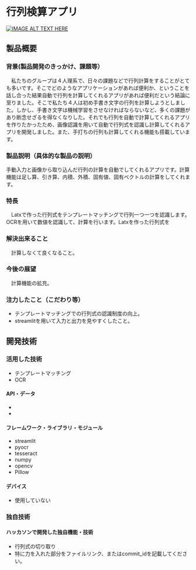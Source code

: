 # 行列検算アプリ

[![IMAGE ALT TEXT HERE](https://jphacks.com/wp-content/uploads/2021/07/JPHACKS2021_ogp.jpg)](https://www.youtube.com/watch?v=LUPQFB4QyVo)

## 製品概要
### 背景(製品開発のきっかけ、課題等）
　私たちのグループは４人理系で、日々の課題などで行列計算をすることがとても多いです。そこでどのようなアプリケーションがあれば便利か、ということを話し合った結果自動で行列を計算してくれるアプリがあれば便利だという結論に至りました。そこで私たち４人は初め手書き文字の行列を計算しようとしました。しかし、手書き文字は機械学習をさせなければならないなど、多くの課題があり断念せざるを得なくなりした。それでも行列を自動で計算してくれるアプリを作りたかったため、画像認識を用いて自動で行列式を認識し計算してくれるアプリを開発しました。また、手打ちの行列も計算してくれる機能も搭載しています。
### 製品説明（具体的な製品の説明）
 手動入力と画像から取り込んだ行列の計算を自動でしてくれるアプリです。計算機能は足し算、引き算、内積、外積、固有値、固有ベクトルの計算をしてくれます。
### 特長
　Latxで作った行列式をテンプレートマッチングで行列一つ一つを認識します。OCRを用いて数値を認識して、計算を行います。Latxを作った行列式を
### 解決出来ること
　計算しなくて良くなること。
### 今後の展望
　計算機能の拡充。
### 注力したこと（こだわり等）
* テンプレートマッチングでの行列式の認識制度の向上。
* streamlitを用いて入力と出力を見やすくしたこと。

## 開発技術
### 活用した技術
* テンプレートマッチング
* OCR
#### API・データ
* 
* 

#### フレームワーク・ライブラリ・モジュール
* streamlit
* pyocr
* tesseract
* numpy
* opencv
* Pillow

#### デバイス
* 使用していない

### 独自技術
#### ハッカソンで開発した独自機能・技術
* 行列式の切り取り
* 特に力を入れた部分をファイルリンク、またはcommit_idを記載してください。

